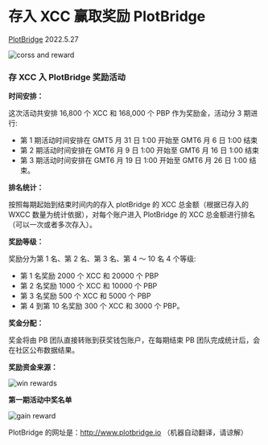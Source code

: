 # 存入 XCC 赢取奖励 PlotBridge

[PlotBridge](https://app.plotbridge.io/) 2022.5.27

![corss and reward](/images/activeimg/cross-zh.jpg)

### 存 XCC 入 PlotBridge 奖励活动

**时间安排：**

这次活动共安排 16,800 个 XCC 和 168,000 个 PBP 作为奖励金，活动分 3 期进行:

-   第 1 期活动时间安排在 GMT5 月 31 日 1:00 开始至 GMT6 月 6 日 1:00 结束
-   第 2 期活动时间安排在 GMT6 月 9 日 1:00 开始至 GMT6 月 16 日 1:00 结束
-   第 3 期活动时间安排在 GMT6 月 19 日 1:00 开始至 GMT6 月 26 日 1:00 结束。

**排名统计：**

按照每期起始到结束时间内的存入 plotBridge 的 XCC 总金额（根据已存入的 WXCC 数量为统计依据），对每个账户进入 PlotBridge 的 XCC 总金额进行排名（可以一次或者多次存入）。

**奖励等级：**

奖励分为第 1 名、第 2 名、第 3 名、第 4 ～ 10 名 4 个等级:

-   第 1 名奖励 2000 个 XCC 和 20000 个 PBP
-   第 2 名奖励 1000 个 XCC 和 10000 个 PBP
-   第 3 名奖励 500 个 XCC 和 5000 个 PBP
-   第 4 到第 10 名奖励 300 个 XCC 和 3000 个 PBP。

**奖金分配：**

奖金将由 PB 团队直接转账到获奖钱包账户，在每期结束 PB 团队完成统计后，会在社区公布数据结果。

**奖励资金来源：**

![win rewards](/images/activeimg/active1-zh.jpg)

**第一期活动中奖名单**

![gain reward](/images/activeimg/cross1-zh.jpg)

PlotBridge 的网址是：http://www.plotbridge.io
（机器自动翻译，请谅解）
